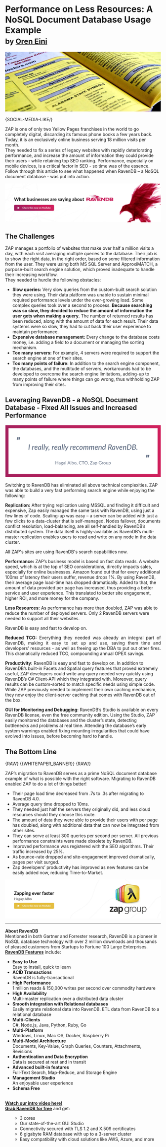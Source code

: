 # Performance on Less Resources: A NoSQL Document Database Usage Example<br/><small>by <a href="mailto:oren@hibernatingrhinos.com">Oren Eini</a></small>

![Performance on Less Resources: A NoSQL Document Database Usage Example](images/performance-on-less-resources-nosql-document-database-example.jpg)

{SOCIAL-MEDIA-LIKE/}<br/>

ZAP is one of only two Yellow Pages franchises in the world to go completely digital, discarding its famous phone books a few years back. Today, it is an exclusively online business serving 18 million visits per month.<br/>
They needed to fix a series of legacy websites with rapidly deteriorating performance, and increase the amount of information they could provide their users - while retaining top SEO ranking. Performance, especially on mobile devices, is a critical factor in SEO - so time was of the essence.<br/>
Follow through this article to see what happened when RavenDB – a NoSQL document database - was put into action.

<a href="https://youtu.be/THeXFDMxr6s" target="_blank">
<img class="img-responsive" alt="Follow this article to see how a Yellow Pages Company has doubled performance and tripled the data presented to users while using fewer servers, just by using RavenDB - the NoSQL Document Database." src="images/what-businesses-are-saying-about-ravendb.jpg" />
</a>


## The Challenges
ZAP manages a portfolio of websites that make over half a million visits a day, with each visit averaging multiple queries to the database. Their job is to show the right data, in the right order, based on some filtered information from the user. 
They were using both MS SQL Server and ApproxiMATCH, a purpose-built search engine solution, which proved inadequate to handle their increasing workflow. <br>
They needed to hurdle the following obstacles:
<ul>
<li><strong>Slow queries:</strong> Very slow queries from the custom-built search solution they were using. Their data platform was unable to sustain minimal required performance levels under the ever-growing load. Some complex queries took over a second to process. <strong>Because searching was so slow, they decided to reduce the amount of information the user gets when making a query.</strong> The number of returned results has been reduced, along with the amount of data for each result. Their data systems were so slow, they had to cut back their user experience to maintain performance.</li>
<li><strong>Expensive database management:</strong> Every change to the database costs money, i.e. adding a field to a document or managing the sorting mechanism.</li> 
<li><strong>Too many servers:</strong> For example, 4 servers were required to support the search engine at one of their sites.</li> 
<li><strong>Too many points of failure:</strong> In addition to the search engine component, the databases, and the multitude of servers, workarounds had to be developed to overcome the search engine limitations, adding-up to many points of failure where things can go wrong, thus withholding ZAP from improving their sites.</li>
</ul> 

## Leveraging RavenDB - a NoSQL Document Database - Fixed All Issues and Increased Performance

<a href="https://ravendb.net" target="_blank">
    <img class="pull-right margin-left img-responsive" alt="I really, really recommend RavenDB ~ Hagai Albo, CTO, Zap Group" src="images/zap-group-quote.png"/>
</a>

Switching to RavenDB has eliminated all above technical complexities. ZAP was able to build a very fast performing search engine while enjoying the following:<br/>

**Replication:** After trying replication using MSSQL and finding it difficult and expensive, Zap easily managed the same task with RavenDB, using just a few lines of code. Scaling-up was easy – a server can be added with just a few clicks to a data-cluster that is self-managed. Nodes failover, documents conflict resolution, load-balancing, are all self-handled by RavenDB’s distributed system. The data itself is highly-available as RavenDB’s multi-master replication enables users to read and write on any node in the data cluster.

<div class="pull-left margin-right">
    <div class="quote-textbox-left">
        All ZAP's sites are using RavenDB's search capabilities now.
    </div>
</div>

**Performance:** ZAP’s business model is based on fast data reads. A website speed, which is at the top of SEO considerations, directly impacts sales, especially for online businesses. Amazon found out that for every additional 100ms of latency their users suffer, revenue drops 1%. By using RavenDB, their average page load-time has dropped dramatically. Added to that, the amount of data provided per page has increased, thus providing a better service and user experience. This translated to better site engagement, higher ROI, and more money for the company. 

**Less Resources:** As performance has more than doubled, ZAP was able to reduce the number of deployed servers. Only 2 RavenDB servers were needed to support all their websites.

<div class="pull-right margin-left">
    <div class="quote-textbox-right">
        RavenDB is easy and fast to develop on.
    </div>
</div>

<p style="text-align: justify;"><strong>Reduced TCO:</strong> Everything they needed was already an integral part of RavenDB, making it easy to set up and use, saving them time and developers’ resources - as well as freeing up the DBA to put out other fires. This dramatically reduced TCO, compounding annual OPEX savings.</p>

**Productivity:** RavenDB is easy and fast to develop on. In addition to RavenDB’s built-in Facets and Spatial query features that proved extremely useful, ZAP developers could write any query needed very quickly using RavenDB’s C# Client-API which they integrated with. Moreover, query results can be custom-sorted to match specific needs using simple code. While ZAP previously needed to implement their own caching mechanism, they now enjoy the client-server caching that comes with RavenDB out of the box.

**GUI for Monitoring and Debugging:** RavenDB’s Studio is available on every RavenDB license, even the free community edition. Using the Studio, ZAP easily monitored the databases and the cluster’s state, detecting bottlenecks and problems at real time. Attending the database’s early system warnings enabled fixing mounting irregularities that could have evolved into issues, before becoming hard to handle.

## The Bottom Line

{RAW}
{{WHITEPAPER_BANNER}}
{RAW/}

ZAP’s migration to RavenDB serves as a prime NoSQL document database example of what is possible with the right software. 
Migrating to RavenDB enabled ZAP to do a lot of things better!
<ul>
    <li>Their page load time decreased from .7s to .3s after migrating to RavenDB 4.0.</li>
    <li>Average query time dropped to 10ms.</li>
    <li>They needed just half the servers they originally did, and less cloud resources should they choose this route.</li>
    <li>The amount of data they were able to provide their users with per page has doubled, along with additional data that can now be integrated from other sites.</li>
    <li>They can serve at least 300 queries per second per server. All previous performance constraints were made obsolete by RavenDB.</li>
    <li>Improved performance was registered with the SEO algorithms. Their traffic increased by 25%.</li>
    <li>As bounce-rate dropped and site-engagement improved dramatically, pages per visit surged.</li>
    <li>Zap developers’ productivity has improved as new features can be easily added now, reducing Time-to-Market.<br>
    </ul>
<a href="https://youtu.be/7MuqEPgq_Yk"  target="_blank" ><img class="img-responsive" alt="Zapping Ever Faster" src="images/zapping-ever-faster.jpg"/></a>
<hr style="border-color: grey">
<div class="bottom-line">
    <strong>About RavenDB</strong><br/>
Mentioned in both Gartner and Forrester research, RavenDB is a pioneer in NoSQL database technology with over 2 million downloads and thousands of pleased customers from Startups to Fortune 100 Large Enterprises.
    <strong><a href="https://ravendb.net/buy">RavenDB Features</a></strong> include:
    <ul>
<li><strong>Easy to Use</strong><br/> Easy to install, quick to learn</li>
<li><strong>ACID Transactions</strong><br/> RavenDB is fully-transactional</li>
<li><strong>High Performance</strong><br/> 1 million reads & 150,000 writes per second over commodity hardware</li>
<li><strong>High Availability</strong><br/> Multi-master replication over a distributed data cluster</li>
<li><strong>Smooth integration with Relational databases</strong><br/> Easily migrate relational data into RavenDB.
ETL data from RavenDB to a relational database</li>
<li><strong>Multi-Clients</strong><br/> C#, Node.js, Java, Python, Ruby, Go</li>
<li><strong>Multi-Platform</strong><br/> Windows, Linux, Mac OS, Docker, Raspberry Pi</li>
<li><strong>Multi-Model Architecture</strong><br/> Documents, Key-Value, Graph Queries, Counters, Attachments, Revisions</li>
<li><strong>Authentication and Data Encryption</strong><br/> Data is secured at rest and in transit</li>
<li><strong>Advanced built-in features</strong><br/> Full-Text Search, Map-Reduce, and Storage Engine</li>
<li><strong>Management Studio</strong><br/> An enjoyable user experience</li>
<li><strong>Schema Free</strong></li><br>
</ul>
    <strong><a href="https://ravendb.net/#play-video">Watch our intro video here!</a></strong><br/>
    <strong><a href="https://ravendb.net/downloads#server/dev">Grab RavenDB for free</a></strong> and get:
    <ul>
<ul>
<li>3 cores</li>
<li>Our state-of-the-art GUI Studio</li>
<li>Connectivity secured with TLS 1.2 and X.509 certificates</li>
<li>6 gigabyte RAM database with up to a 3-server cluster</li>
<li>Easy compatibility with cloud solutions like AWS, Azure, and more</li>
</ul>
    
</div>
</div>